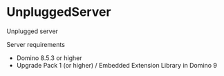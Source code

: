 UnpluggedServer
===============

Unplugged server

Server requirements
- Domino 8.5.3 or higher
- Upgrade Pack 1 (or higher) / Embedded Extension Library in Domino 9